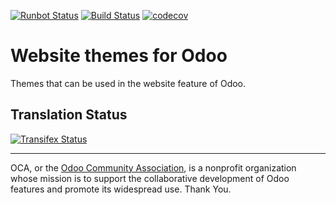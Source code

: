 [![Runbot Status](https://runbot.odoo-community.org/runbot/badge/flat/258/11.0.svg)](https://runbot.odoo-community.org/runbot/repo/github-com-oca-website-themes-${REPO_ID})
[![Build Status](https://travis-ci.org/OCA/website-themes.svg?branch=11.0)](https://travis-ci.org/OCA/website-themes)
[![codecov](https://codecov.io/gh/OCA/website-themes/branch/11.0/graph/badge.svg)](https://codecov.io/gh/OCA/website-themes)

# Website themes for Odoo

Themes that can be used in the website feature of Odoo.

Translation Status
------------------
[![Transifex Status](https://www.transifex.com/projects/p/OCA-website-themes-11-0/chart/image_png)](https://www.transifex.com/projects/p/OCA-website-themes-11-0)

----

OCA, or the [Odoo Community Association](http://odoo-community.org/), is a nonprofit organization whose
mission is to support the collaborative development of Odoo features and
promote its widespread use.
Thank You.
